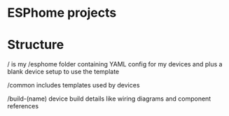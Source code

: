 # ESPhome projects

# Structure
/               is my /esphome folder containing YAML config for my devices and plus a blank device setup to use the template

/common         includes templates used by devices

/build-(name)   device build details like wiring diagrams and component references

